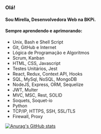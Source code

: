 ### Olá!

#### Sou **Mirella**, Desenvolvedora Web na BKPi.

#### Sempre aprendendo e aprimorando:

- Unix, Bash e Shell Script
- Git, GitHub e Internet
- Lógica de Programação e Algoritmos
- Scrum, Kanban
- HTML, CSS, Javascript
- Testes Unitários, Jest
- React, Redux, Context API, Hooks
- SQL, MySql, NoSQL, MongoDB
- NodeJS, Express, ORM, Sequelize
- JWT, Multer
- MVC, MSC, Rest, SOLID
- Soquets, Soquet-io
- Python
- TCP/IP, HTTPS, SSH, SSL/TLS
- Firewall, Proxy

[![Anurag's GitHub stats](https://github-readme-stats.vercel.app/api?username=mirellaalves&show_icons=true&theme=radical)](https://github.com/anuraghazra/github-readme-stats)
